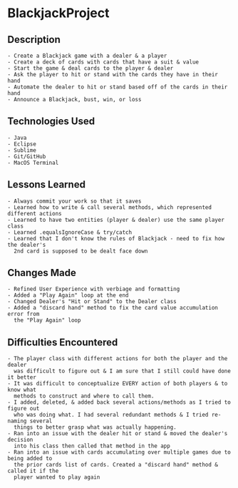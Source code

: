 # BlackjackProject

## Description
	- Create a Blackjack game with a dealer & a player
	- Create a deck of cards with cards that have a suit & value
	- Start the game & deal cards to the player & dealer
	- Ask the player to hit or stand with the cards they have in their hand
	- Automate the dealer to hit or stand based off of the cards in their hand
	- Announce a Blackjack, bust, win, or loss

## Technologies Used
	- Java
	- Eclipse
	- Sublime
	- Git/GitHub
	- MacOS Terminal

## Lessons Learned
	- Always commit your work so that it saves
	- Learned how to write & call several methods, which represented different actions
	- Learned to have two entities (player & dealer) use the same player class
	- Learned .equalsIgnoreCase & try/catch
	- Learned that I don't know the rules of Blackjack - need to fix how the dealer's
	  2nd card is supposed to be dealt face down

## Changes Made
	- Refined User Experience with verbiage and formatting
	- Added a "Play Again" loop at the end
	- Changed Dealer's "Hit or Stand" to the Dealer class
	- Added a "discard hand" method to fix the card value accumulation error from
	  the "Play Again" loop


	 
## Difficulties Encountered
	- The player class with different actions for both the player and the dealer
	  was difficult to figure out & I am sure that I still could have done it better
	- It was difficult to conceptualize EVERY action of both players & to know what
	  methods to construct and where to call them.
	- I added, deleted, & added back several actions/methods as I tried to figure out
	  who was doing what. I had several redundant methods & I tried re-naming several 
	  things to better grasp what was actually happening.
	- Ran into an issue with the dealer hit or stand & moved the dealer's decision
	  into his class then called that method in the app
	- Ran into an issue with cards accumulating over multiple games due to being added to
	  the prior cards list of cards. Created a "discard hand" method & called it if the
	  player wanted to play again

